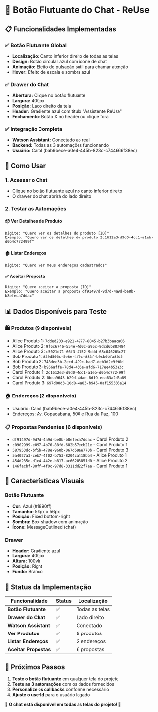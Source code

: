 # 🤖 Botão Flutuante do Chat - ReUse

## 📋 **Funcionalidades Implementadas**

### ✅ **Botão Flutuante Global**
- **Localização:** Canto inferior direito de todas as telas
- **Design:** Botão circular azul com ícone de chat
- **Animação:** Efeito de pulsação sutil para chamar atenção
- **Hover:** Efeito de escala e sombra azul

### ✅ **Drawer do Chat**
- **Abertura:** Clique no botão flutuante
- **Largura:** 400px
- **Posição:** Lado direito da tela
- **Header:** Gradiente azul com título "Assistente ReUse"
- **Fechamento:** Botão X no header ou clique fora

### ✅ **Integração Completa**
- **Watson Assistant:** Conectado ao real
- **Backend:** Todas as 3 automações funcionando
- **Usuário:** Carol (bab9bece-a0e4-445b-823c-c744666f38ec)

## 🎯 **Como Usar**

### 1. **Acessar o Chat**
- Clique no botão flutuante azul no canto inferior direito
- O drawer do chat abrirá do lado direito

### 2. **Testar as Automações**

#### 📦 **Ver Detalhes de Produto**
```
Digite: "Quero ver os detalhes do produto [ID]"
Exemplo: "Quero ver os detalhes do produto 2c1612e3-d9d0-4cc1-a1eb-d0b4c772499f"
```

#### 🏠 **Listar Endereços**
```
Digite: "Quero ver meus endereços cadastrados"
```

#### ✅ **Aceitar Proposta**
```
Digite: "Quero aceitar a proposta [ID]"
Exemplo: "Quero aceitar a proposta df91497d-9d7d-4a9d-be8b-b8efeca7ddac"
```

## 📊 **Dados Disponíveis para Teste**

### 🛍️ **Produtos (9 disponíveis)**
- Alice Produto 1: `7dded203-e921-4977-8045-b27b3baaca06`
- Alice Produto 2: `9f6c6746-554e-4d0c-a95c-9dcd6b883484`
- Alice Produto 3: `c5021d71-66f3-4152-9ddd-68c046265c27`
- Bob Produto 1: `839d506c-5e8e-4f9c-883f-b9cb0bfa82d5`
- Bob Produto 2: `748dee3b-2ecd-499c-bad7-deb3d2e9f90d`
- Bob Produto 3: `b956affe-78d4-456e-afd6-717ee4b53a3c`
- Carol Produto 1: `2c1612e3-d9d0-4cc1-a1eb-d0b4c772499f`
- Carol Produto 2: `0bca9643-b29d-4dae-8d19-eca63a2d6a89`
- Carol Produto 3: `697d00d3-10d8-4a83-b945-0af155335a14`

### 🏠 **Endereços (2 disponíveis)**
- Usuário: Carol (bab9bece-a0e4-445b-823c-c744666f38ec)
- Endereços: Av. Copacabana, 500 e Rua da Paz, 100

### 📋 **Propostas Pendentes (6 disponíveis)**
- `df91497d-9d7d-4a9d-be8b-b8efeca7ddac` - Carol Produto 2
- `c0902999-e097-4b76-88fd-682b57ecb21e` - Carol Produto 1
- `587953dc-bf5b-478e-960b-067d59ae770b` - Carol Produto 3
- `5a4027a3-ceb7-4f02-b753-8204ca418bb4` - Alice Produto 1
- `454d235e-d1e4-442e-b817-ac66203851d0` - Alice Produto 2
- `146facbf-80ff-4f0c-97d8-3311dd22f7aa` - Carol Produto 1

## 🎨 **Características Visuais**

### **Botão Flutuante**
- **Cor:** Azul (#1890ff)
- **Tamanho:** 56px x 56px
- **Posição:** Fixed bottom-right
- **Sombra:** Box-shadow com animação
- **Ícone:** MessageOutlined (chat)

### **Drawer**
- **Header:** Gradiente azul
- **Largura:** 400px
- **Altura:** 100vh
- **Posição:** Right
- **Fundo:** Branco

## 🚀 **Status da Implementação**

| Funcionalidade | Status | Localização |
|----------------|--------|-------------|
| **Botão Flutuante** | ✅ | Todas as telas |
| **Drawer do Chat** | ✅ | Lado direito |
| **Watson Assistant** | ✅ | Conectado |
| **Ver Produtos** | ✅ | 9 produtos |
| **Listar Endereços** | ✅ | 2 endereços |
| **Aceitar Propostas** | ✅ | 6 propostas |

## 🎯 **Próximos Passos**

1. **Teste o botão flutuante** em qualquer tela do projeto
2. **Teste as 3 automações** com os dados fornecidos
3. **Personalize os callbacks** conforme necessário
4. **Ajuste o userId** para o usuário logado

**🎉 O chat está disponível em todas as telas do projeto!** 🚀
